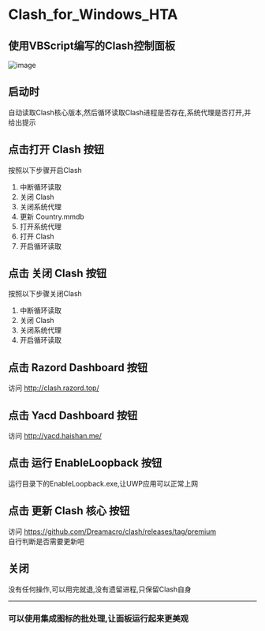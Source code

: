# Clash_for_Windows_HTA
## 使用VBScript编写的Clash控制面板<br>
![image](https://github.com/Amaury-GitHub/Clash_for_Windows_HTA/blob/main/README_IMG/IMG1.png?raw=true)<br>
## 启动时<br>
自动读取Clash核心版本,然后循环读取Clash进程是否存在,系统代理是否打开,并给出提示<br>
## 点击打开 Clash 按钮<br>
按照以下步骤开启Clash<br>
1. 中断循环读取
2. 关闭 Clash
3. 关闭系统代理
4. 更新 Country.mmdb
5. 打开系统代理
6. 打开 Clash
7. 开启循环读取
## 点击 关闭 Clash 按钮<br>
按照以下步骤关闭Clash<br>
1. 中断循环读取
2. 关闭 Clash
3. 关闭系统代理
4. 开启循环读取
## 点击 Razord Dashboard 按钮<br>
访问 http://clash.razord.top/
## 点击 Yacd Dashboard 按钮<br>
访问 http://yacd.haishan.me/
## 点击 运行 EnableLoopback 按钮<br>
运行目录下的EnableLoopback.exe,让UWP应用可以正常上网
## 点击 更新 Clash 核心 按钮<br>
访问 https://github.com/Dreamacro/clash/releases/tag/premium<br>
自行判断是否需要更新吧
## 关闭<br>
没有任何操作,可以用完就退,没有遗留进程,只保留Clash自身<br>

---

### 可以使用集成图标的批处理,让面板运行起来更美观
